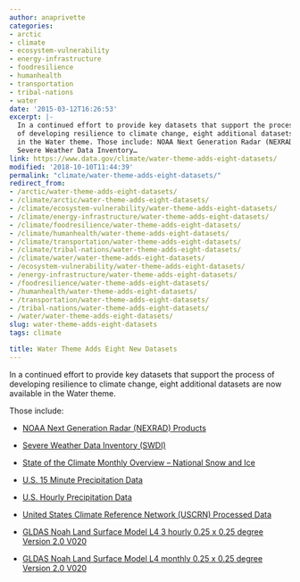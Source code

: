 ```yaml
---
author: anaprivette
categories:
- arctic
- climate
- ecosystem-vulnerability
- energy-infrastructure
- foodresilience
- humanhealth
- transportation
- tribal-nations
- water
date: '2015-03-12T16:26:53'
excerpt: |-
  In a continued effort to provide key datasets that support the process
  of developing resilience to climate change, eight additional datasets are now available
  in the Water theme. Those include: NOAA Next Generation Radar (NEXRAD) Products
  Severe Weather Data Inventory…
link: https://www.data.gov/climate/water-theme-adds-eight-datasets/
modified: '2018-10-10T11:44:39'
permalink: "climate/water-theme-adds-eight-datasets/"
redirect_from:
- /arctic/water-theme-adds-eight-datasets/
- /climate/arctic/water-theme-adds-eight-datasets/
- /climate/ecosystem-vulnerability/water-theme-adds-eight-datasets/
- /climate/energy-infrastructure/water-theme-adds-eight-datasets/
- /climate/foodresilience/water-theme-adds-eight-datasets/
- /climate/humanhealth/water-theme-adds-eight-datasets/
- /climate/transportation/water-theme-adds-eight-datasets/
- /climate/tribal-nations/water-theme-adds-eight-datasets/
- /climate/water/water-theme-adds-eight-datasets/
- /ecosystem-vulnerability/water-theme-adds-eight-datasets/
- /energy-infrastructure/water-theme-adds-eight-datasets/
- /foodresilience/water-theme-adds-eight-datasets/
- /humanhealth/water-theme-adds-eight-datasets/
- /transportation/water-theme-adds-eight-datasets/
- /tribal-nations/water-theme-adds-eight-datasets/
- /water/water-theme-adds-eight-datasets/
slug: water-theme-adds-eight-datasets
tags: climate

title: Water Theme Adds Eight New Datasets
---
```


In a continued effort to provide key datasets that support the process of developing resilience to climate change, eight additional datasets are now available in the Water theme.

Those include:

* [NOAA Next Generation Radar (NEXRAD) Products](https://catalog.data.gov/dataset/noaa-next-generation-radar-nexrad-products)

* [Severe Weather Data Inventory (SWDI)](https://catalog.data.gov/dataset/severe-weather-data-inventory-swdi)

* [State of the Climate Monthly Overview – National Snow and Ice](https://catalog.data.gov/dataset/state-of-the-climate-monthly-overview-national-snow-and-ice)

* [U.S. 15 Minute Precipitation Data](https://catalog.data.gov/dataset/u-s-15-minute-precipitation-data)

* [U.S. Hourly Precipitation Data](https://catalog.data.gov/dataset/u-s-hourly-precipitation-data)

* [United States Climate Reference Network (USCRN) Processed Data](https://catalog.data.gov/dataset/united-states-climate-reference-network-uscrn-processed-data)

* [GLDAS Noah Land Surface Model L4 3 hourly 0.25 x 0.25 degree Version 2.0 V020](https://catalog.data.gov/dataset/gldas-noah-land-surface-model-l4-3-hourly-0-25-x-0-25-degree-version-2-0-v020)

* [GLDAS Noah Land Surface Model L4 monthly 0.25 x 0.25 degree Version 2.0 V020](https://catalog.data.gov/dataset/gldas-noah-land-surface-model-l4-monthly-0-25-x-0-25-degree-version-2-0-v020)
